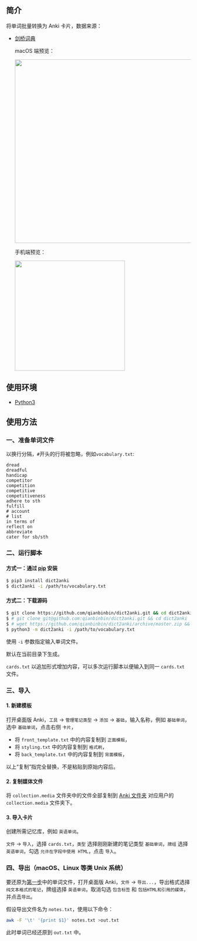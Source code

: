## 简介

将单词批量转换为 Anki 卡片，数据来源：

- [剑桥词典](https://dictionary.cambridge.org/zhs/%E8%AF%8D%E5%85%B8/%E8%8B%B1%E8%AF%AD-%E6%B1%89%E8%AF%AD-%E7%AE%80%E4%BD%93/)

  macOS 端预览：

   <img src="https://raw.githubusercontent.com/qianbinbin/dict2anki/master/images/mac-preview.png" width = "500" align=center />

  手机端预览：

   <img src="https://raw.githubusercontent.com/qianbinbin/dict2anki/master/images/mobile-preview.png" width = "300" align=center />

## 使用环境

- [Python3](https://www.python.org/)

## 使用方法

### 一、准备单词文件

以换行分隔，`#`开头的行将被忽略，例如`vocabulary.txt`:

```
dread
dreadful
handicap
competitor
competition
competitive
competitiveness
adhere to sth
fulfill
# account
# list
in terms of
reflect on
abbreviate
cater for sb/sth
```

### 二、运行脚本

#### 方式一：通过 [pip](https://pip.pypa.io/en/stable/installing/) 安装

```sh
$ pip3 install dict2anki
$ dict2anki -i /path/to/vocabulary.txt
```

#### 方式二：下载源码

```sh
$ git clone https://github.com/qianbinbin/dict2anki.git && cd dict2anki
$ # git clone git@github.com:qianbinbin/dict2anki.git && cd dict2anki
$ # wget https://github.com/qianbinbin/dict2anki/archive/master.zip && unzip master.zip && cd dict2anki-master
$ python3 -m dict2anki -i /path/to/vocabulary.txt
```

使用 `-i` 参数指定输入单词文件。

默认在当前目录下生成。

`cards.txt` 以追加形式增加内容，可以多次运行脚本以便输入到同一 `cards.txt` 文件。

### 三、导入

#### 1. 新建模板

打开桌面版 Anki，`工具` -> `管理笔记类型` -> `添加` -> `基础`，输入名称，例如 `基础单词`，选中 `基础单词`，点击右侧 `卡片`，

- 将 `front_template.txt` 中的内容复制到 `正面模板`，
- 将 `styling.txt` 中的内容复制到 `格式刷`，
- 将 `back_template.txt` 中的内容复制到 `背面模板`，

以上“复制”指完全替换，不是粘贴到原始内容后。

#### 2. 复制媒体文件

将 `collection.media` 文件夹中的文件全部复制到 [Anki 文件夹](https://docs.ankiweb.net/files.html#file-locations) 对应用户的 `collection.media` 文件夹下。

#### 3. 导入卡片

创建所需记忆库，例如 `英语单词`。

`文件` -> `导入`，选择 `cards.txt`，`类型` 选择刚刚新建的笔记类型 `基础单词`，`牌组` 选择 `英语单词`，勾选 `允许在字段中使用 HTML`，点击 `导入`。

### 四、导出（macOS、Linux 等类 Unix 系统）

要还原为[第一步](#一准备单词文件)中的单词文件，打开桌面版 Anki，`文件` -> `导出...`，导出格式选择 `纯文本格式的笔记`，牌组选择 `英语单词`，取消勾选 `包含标签` 和 `包括HTML和引用的媒体`，并点击`导出`。

假设导出文件名为 `notes.txt`，使用以下命令：

```sh
awk -F '\t' '{print $1}' notes.txt >out.txt
```

此时单词已经还原到 `out.txt` 中。
